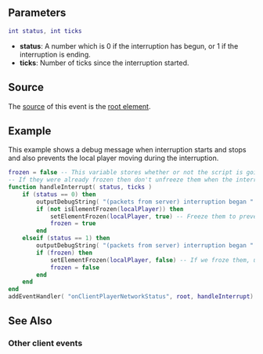 Parameters
----------

``` lua
int status, int ticks
```

-   **status**: A number which is 0 if the interruption has begun, or 1 if the interruption is ending.
-   **ticks**: Number of ticks since the interruption started.

Source
------

The [source](/docs/event_system#Event_source.md "wikilink") of this event is the [root element](/root_element.md "wikilink").

Example
-------

This example shows a debug message when interruption starts and stops and also prevents the local player moving during the interruption.

``` lua
frozen = false -- This variable stores whether or not the script is going to freeze them.
-- If they were already frozen then don't unfreeze them when the interruption ends to avoid conflicts with other scripts.
function handleInterrupt( status, ticks )
    if (status == 0) then
        outputDebugString( "(packets from server) interruption began " .. ticks .. " ticks ago" )
        if (not isElementFrozen(localPlayer)) then
            setElementFrozen(localPlayer, true) -- Freeze them to prevent them abusing the network interruption
            frozen = true
        end
    elseif (status == 1) then
        outputDebugString( "(packets from server) interruption began " .. ticks .. " ticks ago and has just ended" )
        if (frozen) then
            setElementFrozen(localPlayer, false) -- If we froze them, unfreeze them now.
            frozen = false
        end
    end
end
addEventHandler( "onClientPlayerNetworkStatus", root, handleInterrupt)
```

See Also
--------

### Other client events
